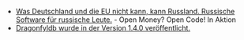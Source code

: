 * [Was Deutschland und die EU nicht kann, kann Russland. Russische Software für russische Leute.](http://blog.fefe.de/?ts=9a7189c3) - Open Money? Open Code! In Aktion
* [Dragonfyldb wurde in der Version 1.4.0 veröffentlicht.](https://github.com/dragonflydb/dragonfly/releases/tag/v1.4.0)

